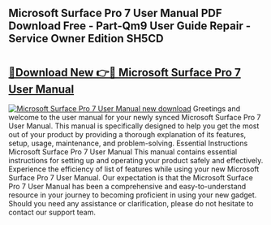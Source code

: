 ## Microsoft Surface Pro 7 User Manual PDF Download Free - Part-Qm9 User Guide Repair - Service Owner Edition SH5CD

# <h2><a href="http://cf23559.oget.top/?id=Microsoft+Surface+Pro+7+User+Manual">🔗Download New 👉🔴 Microsoft Surface Pro 7 User Manual</a></h2>

[![Microsoft Surface Pro 7 User Manual new download](https://i.imgur.com/5g1atiW.png)](http://cf23559.oget.top/?id=Microsoft+Surface+Pro+7+User+Manual)
Greetings and welcome to the user manual for your newly synced Microsoft Surface Pro 7 User Manual. This manual is specifically designed to help you get the most out of your product by providing a thorough explanation of its features, setup, usage, maintenance, and problem-solving. Essential Instructions Microsoft Surface Pro 7 User Manual This manual contains essential instructions for setting up and operating your product safely and effectively. Experience the efficiency of list of features while using your new Microsoft Surface Pro 7 User Manual. Our expectation is that the Microsoft Surface Pro 7 User Manual has been a comprehensive and easy-to-understand resource in your journey to becoming proficient in using your new gadget. Should you need any assistance or clarification, please do not hesitate to contact our support team.
